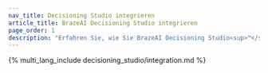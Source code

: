```yaml
---
nav_title: Decisioning Studio integrieren
article_title: BrazeAI Decisioning Studio integrieren
page_order: 1
description: "Erfahren Sie, wie Sie BrazeAI Decisioning Studio<sup>™</sup> in Braze integrieren und zusammen mit dem Team von AI Expert Services eigene Agenten erstellen, die KI für 1:1-Entscheidungen zur Verbesserung Ihrer wichtigsten geschäftlichen Metriken einsetzen."
---
```


{% multi_lang_include decisioning_studio/integration.md %}
